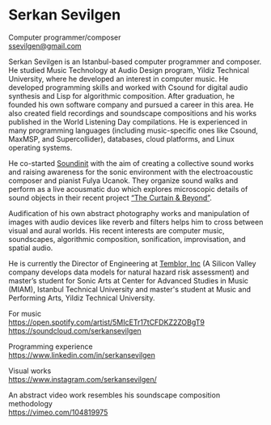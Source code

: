# Serkan Sevilgen
Computer programmer/composer     
[ssevilgen@gmail.com](mailto:ssevilgen@gmail.com)




Serkan Sevilgen is an Istanbul-based computer programmer and composer. He studied Music Technology at Audio Design program, Yildiz Technical University, where he developed an interest in computer music. He developed programming skills and worked with Csound for digital audio synthesis and Lisp for algorithmic composition. After graduation, he founded his own software company and pursued a career in this area. He also created field recordings and soundscape compositions and his works published in the World Listening Day compilations. He is experienced in many programming languages (including music-specific ones like Csound, MaxMSP, and Supercollider), databases, cloud platforms, and Linux operating systems.

He co-started [Soundinit](http://soundinit.org/) with the aim of creating a collective sound works and raising awareness for the sonic environment with the electroacoustic composer and pianist Fulya Ucanok. They organize sound walks and perform as a live acousmatic duo which explores microscopic details of sound objects in their recent project [“The Curtain & Beyond”](https://www.youtube.com/watch?v=SM00ODRLF5I).

<!--- He is a member of the [Istanbul Coding Ensemble (ICE)](https://www.facebook.com/Istanbul-Coding-Ensemble-375265176405893/) which is the home laptop group of [ITU/MIAM](https://www.miam.itu.edu.tr/). It was founded in 2018 with a focus on improvisation with musical algorithms using 'just-in-time' programming techniques and real-time communication with ad-hoc network music systems. --->

Audification of his own abstract photography works and manipulation of images with audio devices like reverb and filters helps him to cross between visual and aural worlds. His recent interests are computer music, soundscapes, algorithmic composition, sonification, improvisation, and spatial audio.

He is currently the Director of Engineering at [Temblor, Inc](https://temblor.net/) (A Silicon Valley company develops data models for natural hazard risk assessment) and master’s student for Sonic Arts at Center for Advanced Studies in Music (MIAM), Istanbul Technical University and master's student at Music and Performing Arts, Yildiz Technical University.

For music  
https://open.spotify.com/artist/5MIcETr17tCFDKZ2ZOBgT9  
https://soundcloud.com/serkansevilgen

Programming experience  
https://www.linkedin.com/in/serkansevilgen

Visual works  
https://www.instagram.com/serkansevilgen/

An abstract video work resembles his soundscape composition methodology  
https://vimeo.com/104819975



